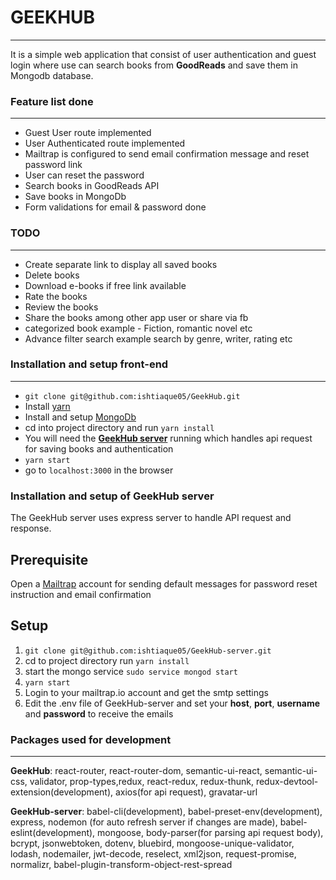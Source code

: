 # **GEEKHUB**
-------------
It is a simple web application that consist of user authentication and guest login where use can search books from **GoodReads** and save them in Mongodb database.

### **Feature list done**
---
- Guest User route implemented
- User Authenticated route implemented
- Mailtrap is configured to send email confirmation        message and reset password link
- User can reset the password
- Search books in GoodReads API
- Save books in MongoDb
- Form validations for email & password done 

### **TODO**
---
- Create separate link to display all saved books
- Delete books
- Download e-books if free link available
- Rate the books
- Review the books
- Share the books among other app user or share via fb
- categorized book example - Fiction, romantic novel etc
- Advance filter search example search by genre, writer, rating etc

### **Installation and setup front-end**
---
- `git clone git@github.com:ishtiaque05/GeekHub.git`
- Install [yarn](https://yarnpkg.com/lang/en/docs/install/)
- Install and setup [MongoDb](https://docs.mongodb.com/manual/tutorial/install-mongodb-on-ubuntu/)
- cd into project directory and run `yarn install`
- You will need the **[GeekHub server](https://github.com/ishtiaque05/GeekHub-server)** running which handles api request for saving books and authentication
- `yarn start`
- go to `localhost:3000` in the browser

### **Installation and setup of GeekHub server**
The GeekHub server uses express server to handle API request and response.

**Prerequisite**
-----------------
 Open a [Mailtrap](https://mailtrap.io/) account for sending default messages for password reset instruction and email confirmation

**Setup**
----------
1. `git clone git@github.com:ishtiaque05/GeekHub-server.git`
2.  cd to project directory run `yarn install`
3.  start the mongo service `sudo service mongod start`
4. `yarn start`
5.  Login to your mailtrap.io account and get the smtp settings
6.  Edit the .env file of GeekHub-server and set your **host**, **port**, **username** and **password** to receive the emails

### Packages used for development
---
**GeekHub**: react-router, react-router-dom, semantic-ui-react, semantic-ui-css, validator, prop-types,redux, react-redux, redux-thunk, redux-devtool-extension(development), axios(for api request), gravatar-url

**GeekHub-server**: babel-cli(development), babel-preset-env(development), express, nodemon (for auto refresh server if changes are made), babel-eslint(development), mongoose, body-parser(for parsing api request body), bcrypt, jsonwebtoken, dotenv, bluebird, mongoose-unique-validator, lodash, nodemailer, jwt-decode, reselect, xml2json, request-promise, normalizr, babel-plugin-transform-object-rest-spread

